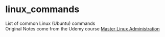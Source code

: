 # linux_commands

List of common Linux (Ubuntu) commands  
Original Notes come from the Udemy course [Master Linux Administration](https://www.udemy.com/course/master-linux-administration)
